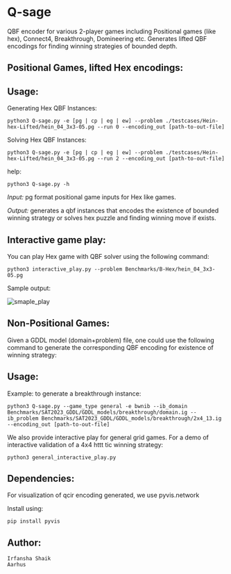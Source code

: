 # **Q-sage**
QBF encoder for various 2-player games including Positional games (like hex), Connect4, Breakthrough, Domineering etc.
Generates lifted QBF encodings for finding winning strategies of bounded depth.

## Positional Games, lifted Hex encodings:
## Usage:

Generating Hex QBF Instances:

    python3 Q-sage.py -e [pg | cp | eg | ew] --problem ./testcases/Hein-hex-Lifted/hein_04_3x3-05.pg --run 0 --encoding_out [path-to-out-file]

Solving Hex QBF Instances:

    python3 Q-sage.py -e [pg | cp | eg | ew] --problem ./testcases/Hein-hex-Lifted/hein_04_3x3-05.pg --run 2 --encoding_out [path-to-out-file]


help:

    python3 Q-sage.py -h

_Input:_  pg format positional game inputs for Hex like games.

_Output:_  generates a qbf instances that encodes the existence of bounded winning strategy
           or solves hex puzzle and finding winning move if exists.

## Interactive game play:

You can play Hex game with QBF solver using the following command:


    python3 interactive_play.py --problem Benchmarks/B-Hex/hein_04_3x3-05.pg

Sample output:

![smaple_play](https://user-images.githubusercontent.com/37924323/215714804-6fff96c3-21b7-44c1-951f-15587202581f.png)


## Non-Positional Games:
Given a GDDL model (domain+problem) file, one could use the following command to generate the corresponding QBF encoding for existence of winning strategy:
## Usage:
Example: to generate a breakthrough instance:

    python3 Q-sage.py --game_type general -e bwnib --ib_domain Benchmarks/SAT2023_GDDL/GDDL_models/breakthrough/domain.ig --ib_problem Benchmarks/SAT2023_GDDL/GDDL_models/breakthrough/2x4_13.ig --encoding_out [path-to-out-file]

We also provide interactive play for general grid games.
For a demo of interactive validation of a 4x4 httt tic winning strategy:

    python3 general_interactive_play.py


## Dependencies:
For visualization of qcir encoding generated, we use pyvis.network

Install using:

    pip install pyvis

## Author:

    Irfansha Shaik
    Aarhus
